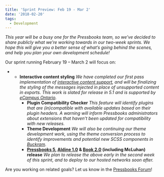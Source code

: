 ```yaml
---
title: 'Sprint Preview: Feb 19 - Mar 2'
date: '2018-02-20'
tags:
  - Development
---
```


_This year will be a busy one for the Pressbooks team, so we’ve decided to share publicly
what we’re working towards in our two-week sprints. We hope this will give you a better
sense of what’s going behind the scenes, and help you plan your own development schedule!_

Our sprint running February 19 – March 2 will focus on:

- - **Interactive content styling** *We have completed our first pass implementation of
    [interactive content support](https://github.com/pressbooks/pressbooks/issues/1071),
    and will be finalizing the styling of the messages injected in place of unsupported
    content in exports. This work is slated for release in 5.1 and* *is supported by
    [eCampus Ontario](https://www.ecampusontario.ca/).*
    - **Plugin Compatibility Checker** _This feature will identify plugins that are
      (in)compatible with available updates based on their plugin headers. A warning will
      inform Pressbooks administrators about extensions that haven’t been updated for
      compatibility with new releases._
    - **Theme Development** _We will also be continuing our theme development work, using
      the theme conversion process to identify improvements and potential new SCSS
      components in [Buckram](https://github.com/pressbooks/buckram)._
    - **[Pressbooks 5](https://pressbooks.org/blog/2018/01/17/pressbooks-5-developer-guide/),
      [Aldine 1.0](https://github.com/pressbooks/pressbooks-aldine/projects/1) &
      [Book 2.0](https://github.com/pressbooks/pressbooks-book/projects/1) (including
      McLuhan) release** _We plan to release the above early in the second week of this
      sprint, and to deploy to our hosted networks soon after._

Are you working on related goals? Let us know in the
[Pressbooks Forum](https://discourse.pressbooks.org)!
